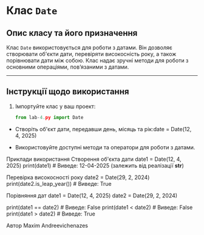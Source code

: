# Клас `Date`

## Опис класу та його призначення
Клас `Date` використовується для роботи з датами. Він дозволяє створювати об'єкти дати, перевіряти високосність року, а також порівнювати дати між собою. Клас надає зручні методи для роботи з основними операціями, пов’язаними з датами.

---

## Інструкції щодо використання
1. Імпортуйте клас у ваш проект:
   ```python
   from lab-4.py import Date

- Створіть об'єкт дати, передавши день, місяць та рік:date = Date(12, 4, 2025)

- Використовуйте доступні методи та оператори для роботи з датами.


Приклади використання
Створення об'єкта дати
date1 = Date(12, 4, 2025)
print(date1)  # Виведе: 12-04-2025 (залежить від реалізації __str__)


Перевірка високосності року
date2 = Date(29, 2, 2024)
print(date2.is_leap_year())  # Виведе: True


Порівняння дат
date1 = Date(12, 4, 2025)
date2 = Date(29, 2, 2024)

print(date1 == date2)  # Виведе: False
print(date1 < date2)   # Виведе: False
print(date1 > date2)   # Виведе: True



Автор
Maxim Andreevichenazes
